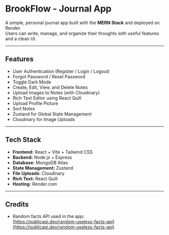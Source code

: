 # BrookFlow - Journal App

A simple, personal journal app built with the **MERN Stack** and deployed on Render.  
Users can write, manage, and organize their thoughts with useful features and a clean UI.

---

## Features

- User Authentication (Register / Login / Logout)
- Forgot Password / Reset Password
- Toggle Dark Mode
- Create, Edit, View, and Delete Notes
- Upload Images to Notes (with Cloudinary)
- Rich Text Editor using React Quill
- Upload Profile Picture
- Sort Notes
- Zustand for Global State Management
- Cloudinary for Image Uploads

---

## Tech Stack

- **Frontend:** React + Vite + Tailwind CSS  
- **Backend:** Node.js + Express  
- **Database:** MongoDB Atlas  
- **State Management:** Zustand  
- **File Uploads:** Cloudinary  
- **Rich Text:** React Quill  
- **Hosting:** Render.com  

---

## Credits

- Random facts API used in the app:  
   [https://publicapi.dev/random-useless-facts-api](https://publicapi.dev/random-useless-facts-api)

